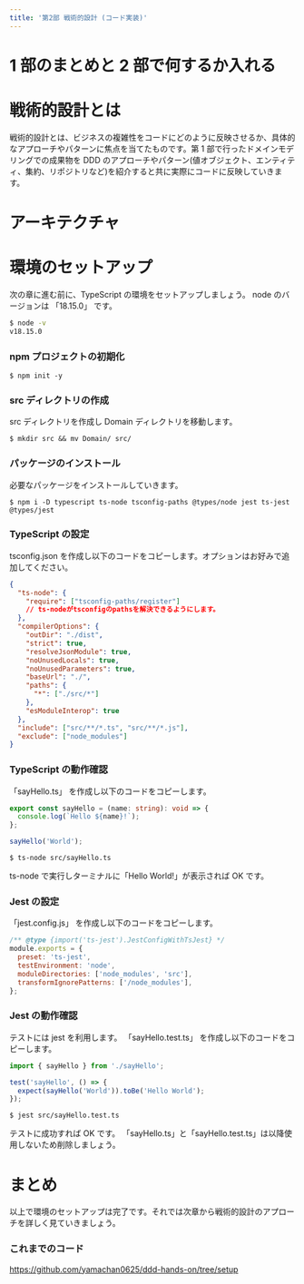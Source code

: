 ```yaml
---
title: '第2部 戦術的設計 (コード実装)'
---
```


# 1 部のまとめと 2 部で何するか入れる

# 戦術的設計とは

戦術的設計とは、ビジネスの複雑性をコードにどのように反映させるか、具体的なアプローチやパターンに焦点を当てたものです。第 1 部で行ったドメインモデリングでの成果物を DDD のアプローチやパターン(値オブジェクト、エンティティ、集約、リポジトリなど)を紹介すると共に実際にコードに反映していきます。

# アーキテクチャ

# 環境のセットアップ

次の章に進む前に、TypeScript の環境をセットアップしましょう。
node のバージョンは 「18.15.0」 です。

```bash
$ node -v
v18.15.0
```

### npm プロジェクトの初期化

```bash:StockManagement/
$ npm init -y
```

### src ディレクトリの作成

src ディレクトリを作成し Domain ディレクトリを移動します。

```bash:StockManagement/
$ mkdir src && mv Domain/ src/
```

### パッケージのインストール

必要なパッケージをインストールしていきます。

```bash:StockManagement/
$ npm i -D typescript ts-node tsconfig-paths @types/node jest ts-jest @types/jest
```

### TypeScript の設定

tsconfig.json を作成し以下のコードをコピーします。オプションはお好みで追加してください。

```json:StockManagement/tsconfig.json
{
  "ts-node": {
    "require": ["tsconfig-paths/register"]
    // ts-nodeがtsconfigのpathsを解決できるようにします。
  },
  "compilerOptions": {
    "outDir": "./dist",
    "strict": true,
    "resolveJsonModule": true,
    "noUnusedLocals": true,
    "noUnusedParameters": true,
    "baseUrl": "./",
    "paths": {
      "*": ["./src/*"]
    },
    "esModuleInterop": true
  },
  "include": ["src/**/*.ts", "src/**/*.js"],
  "exclude": ["node_modules"]
}

```

### TypeScript の動作確認

「sayHello.ts」 を作成し以下のコードをコピーします。

```js:StockManagement/src/sayHello.ts
export const sayHello = (name: string): void => {
  console.log(`Hello ${name}!`);
};

sayHello('World');

```

```bash:StockManagement/
$ ts-node src/sayHello.ts
```

ts-node で実行しターミナルに「Hello World!」が表示されば OK です。

### Jest の設定

「jest.config.js」 を作成し以下のコードをコピーします。

```js:StockManagement/jest.config.js
/** @type {import('ts-jest').JestConfigWithTsJest} */
module.exports = {
  preset: 'ts-jest',
  testEnvironment: 'node',
  moduleDirectories: ['node_modules', 'src'],
  transformIgnorePatterns: ['/node_modules'],
};
```

### Jest の動作確認

テストには jest を利用します。
「sayHello.test.ts」 を作成し以下のコードをコピーします。

```js:StockManagement/src/sayHello.test.ts
import { sayHello } from './sayHello';

test('sayHello', () => {
  expect(sayHello('World')).toBe('Hello World');
});

```

```bash:StockManagement/
$ jest src/sayHello.test.ts
```

テストに成功すれば OK です。
「sayHello.ts」と「sayHello.test.ts」は以降使用しないため削除しましょう。

# まとめ

以上で環境のセットアップは完了です。それでは次章から戦術的設計のアプローチを詳しく見ていきましょう。

### これまでのコード

https://github.com/yamachan0625/ddd-hands-on/tree/setup
